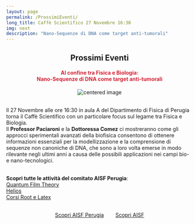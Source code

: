 ```yaml
---
layout: page
permalink: /ProssimiEventi/
long_title: Caffè Scientifico 27 Novembre 16:30
img: next
description: "Nano-Sequenze di DNA come target anti-tumorali"
---
```


<center><h2><b> Prossimi Eventi </b></h2></center>
<center><h4><b><font style="color:rgb(211, 35, 54);">Al confine tra Fisica e Biologia:<br> Nano-Sequenze di DNA come target anti-tumorali </font></b></h4></center>

 <figure>
<center>
    <img src="/perugia/img/majo.png" alt="centered image" style="max-width:73%"
    height="auto" width="auto" class="responsive" >
</center>
</figure>

<section>

<br>
Il 27 Novembre alle ore 16:30 in aula A del Dipartimento di Fisica di Perugia torna il Caffè Scientifico con un particolare focus sul legame tra Fisica e Biologia.<br>
Il <b>Professor Paciaroni</b> e la <b>Dottoressa Comez</b> ci mostreranno come gli approcci sperimentali avanzati della biofisica consentono di ottenere informazioni essenziali per la modellizzazione e la comprensione di sequenze non canoniche di DNA, che sono a loro volta emerse in modo rilevante negli ultimi anni a causa delle possibili applicazioni nei campi bio- e nano-tecnologici.<br><br>

<b>Scopri tutte le attività del comitato AISF Perugia</b>:<br>
<a href="/perugia/QFT"> Quantum Film Theory</a> <br>
<a href="/perugia/Helios"> Helios</a> <br>
<a href="/perugia/Corsi"> Corsi Root e Latex</a> <br><br>

<center>
<a href="/perugia/"> Scopri AISF Perugia</a>&nbsp; &nbsp; &nbsp; &nbsp;
<a href="http://ai-sf.it">Scopri AISF</a>
</center>

</section>
